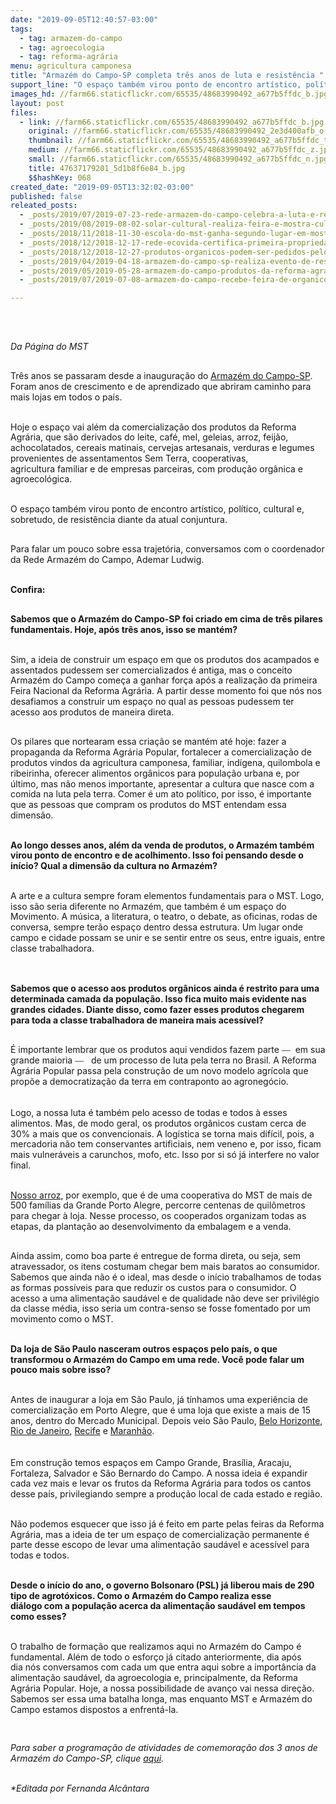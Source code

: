 ```yaml
---
date: "2019-09-05T12:40:57-03:00"
tags:
  - tag: armazem-do-campo
  - tag: agroecologia
  - tag: reforma-agrária
menu: agricultura camponesa
title: "Armazém do Campo-SP completa três anos de luta e resistência "
support_line: "O espaço também virou ponto de encontro artístico, político, cultural e, sobretudo, de resistência diante da atual conjuntura"
images_hd: //farm66.staticflickr.com/65535/48683990492_a677b5ffdc_b.jpg
layout: post
files:
  - link: //farm66.staticflickr.com/65535/48683990492_a677b5ffdc_b.jpg
    original: //farm66.staticflickr.com/65535/48683990492_2e3d400afb_o.jpg
    thumbnail: //farm66.staticflickr.com/65535/48683990492_a677b5ffdc_t.jpg
    medium: //farm66.staticflickr.com/65535/48683990492_a677b5ffdc_z.jpg
    small: //farm66.staticflickr.com/65535/48683990492_a677b5ffdc_n.jpg
    title: 47637179201_5d1b8f6e84_b.jpg
    $$hashKey: 068
created_date: "2019-09-05T13:32:02-03:00"
published: false
releated_posts:
  - _posts/2019/07/2019-07-23-rede-armazem-do-campo-celebra-a-luta-e-resistencia-do-povos.md
  - _posts/2019/08/2019-08-02-solar-cultural-realiza-feira-e-mostra-cultural-da-reforma-agraria.md
  - _posts/2018/11/2018-11-30-escola-do-mst-ganha-segundo-lugar-em-mostra-pedagogica-no-rs.md
  - _posts/2018/12/2018-12-17-rede-ecovida-certifica-primeira-propriedade-em-assentamento-no-parana.md
  - _posts/2018/12/2018-12-27-produtos-organicos-podem-ser-pedidos-pelo-whatsapp-em-sao-paulo.md
  - _posts/2019/04/2019-04-18-armazem-do-campo-sp-realiza-evento-de-resistencia-em-defesa-da-iv-feira-nacional-da-reforma-agraria.md
  - _posts/2019/05/2019-05-28-armazem-do-campo-produtos-da-reforma-agraria-diariamente-no-centro-do-recife.md
  - _posts/2019/07/2019-07-08-armazem-do-campo-recebe-feira-de-organicos-em-bh.md

---
```

<p>
<style type="text/css">@page { margin: 2cm }
		p { margin-bottom: 0.25cm; line-height: 120% }
</style>
</p>

<p>&nbsp;</p>

<p><br />
<em>Da P&aacute;gina do MST </em></p>

<p><br />
Tr&ecirc;s anos se passaram desde a inaugura&ccedil;&atilde;o do <a href="https://www.facebook.com/ArmazemDoCampoProdutosDaTerra/">Armaz&eacute;m do Campo-SP</a>. Foram anos de crescimento e de aprendizado que abriram&nbsp;caminho para mais lojas em todos o pa&iacute;s.</p>

<p><br />
Hoje o espa&ccedil;o vai&nbsp;al&eacute;m da comercializa&ccedil;&atilde;o dos produtos da Reforma Agr&aacute;ria, que s&atilde;o&nbsp;derivados do leite, caf&eacute;, mel, geleias, arroz, feij&atilde;o, achocolatados, cereais matinais, cervejas artesanais, verduras e legumes provenientes de assentamentos Sem Terra, cooperativas, agricultura&nbsp;familiar e de empresas parceiras, com produ&ccedil;&atilde;o org&acirc;nica e agroecol&oacute;gica.<br />
&nbsp;</p>

<p>O espa&ccedil;o tamb&eacute;m virou ponto de encontro art&iacute;stico, pol&iacute;tico, cultural e, sobretudo, de resist&ecirc;ncia diante da atual conjuntura.<br />
&nbsp;</p>

<p>Para falar um pouco sobre essa trajet&oacute;ria, conversamos com o coordenador da Rede Armaz&eacute;m do Campo, Ademar Ludwig.</p>

<p><br />
<strong>Confira:</strong></p>

<p><br />
<strong>Sabemos que o Armaz&eacute;m do Campo-SP foi criado em cima de tr&ecirc;s pilares fundamentais. Hoje, ap&oacute;s tr&ecirc;s anos, isso se mant&eacute;m?</strong></p>

<p><br />
Sim, a ideia de construir um espa&ccedil;o em que os produtos dos acampados e assentados pudessem ser comercializados &eacute; antiga, mas o conceito Armaz&eacute;m do Campo come&ccedil;a a ganhar for&ccedil;a ap&oacute;s a realiza&ccedil;&atilde;o da primeira Feira Nacional da Reforma Agr&aacute;ria. A partir desse momento foi que n&oacute;s nos desafiamos a construir um espa&ccedil;o no qual as pessoas pudessem ter acesso aos produtos de maneira direta.</p>

<p><br />
Os pilares que nortearam essa cria&ccedil;&atilde;o se mant&eacute;m at&eacute; hoje: fazer a propaganda da Reforma Agr&aacute;ria Popular, fortalecer a comercializa&ccedil;&atilde;o de produtos vindos da agricultura camponesa, familiar, ind&iacute;gena, quilombola e ribeirinha, oferecer alimentos org&acirc;nicos para popula&ccedil;&atilde;o urbana e, por &uacute;ltimo, mas n&atilde;o menos importante, apresentar a cultura que nasce com a comida na luta pela terra. Comer &eacute; um ato pol&iacute;tico, por isso, &eacute; importante que as pessoas que compram os produtos do MST entendam essa dimens&atilde;o.</p>

<p><br />
<strong>Ao longo desses anos, al&eacute;m da venda de produtos, o Armaz&eacute;m tamb&eacute;m virou ponto de encontro e de acolhimento. Isso foi pensando desde o in&iacute;cio? Qual a dimens&atilde;o da cultura no Armaz&eacute;m?</strong></p>

<p><br />
A arte e a cultura sempre foram elementos fundamentais para o MST. Logo, isso s&atilde;o seria diferente no Armaz&eacute;m, que tamb&eacute;m &eacute; um espa&ccedil;o do Movimento. A m&uacute;sica, a literatura, o teatro, o debate, as oficinas, rodas de conversa, sempre ter&atilde;o espa&ccedil;o dentro dessa estrutura. Um lugar onde campo e cidade possam se unir e se sentir entre os seus, entre iguais, entre classe trabalhadora.</p>

<p><br />
<br />
<strong>Sabemos que o acesso aos produtos org&acirc;nicos ainda &eacute; restrito para uma determinada camada da popula&ccedil;&atilde;o. Isso fica muito mais evidente nas grandes cidades. Diante disso, como fazer esses produtos chegarem para toda a classe trabalhadora de maneira mais acess&iacute;vel?</strong></p>

<p><br />
&Eacute; importante lembrar que os produtos aqui vendidos fazem parte <span style="color: rgb(84, 84, 84); font-family: arial, sans-serif; font-size: 14px;">&mdash;&nbsp;</span>&nbsp;em sua grande maioria <span style="color: rgb(84, 84, 84); font-family: arial, sans-serif; font-size: 14px;">&mdash;&nbsp;</span>&nbsp; de um processo de luta pela terra no Brasil. A Reforma Agr&aacute;ria Popular passa pela constru&ccedil;&atilde;o de um novo modelo agr&iacute;cola que prop&otilde;e a democratiza&ccedil;&atilde;o da terra em contraponto ao agroneg&oacute;cio.<br />
<br />
<br />
Logo, a nossa luta &eacute; tamb&eacute;m pelo acesso de todas e todos &agrave; esses alimentos. Mas, de modo geral, os produtos org&acirc;nicos custam cerca de 30% a mais que os convencionais. A log&iacute;stica&nbsp;se torna mais dif&iacute;cil, pois, a mercadoria n&atilde;o tem conservantes artificiais, nem veneno e, por isso, ficam mais vulner&aacute;veis a carunchos, mofo,&nbsp;etc. Isso&nbsp;por si s&oacute; j&aacute; interfere no valor final.&nbsp;<br />
&nbsp;</p>

<p><a href="http://www.mst.org.br/2019/03/14/conheca-a-maior-producao-de-arroz-organico-da-america-latina-do-mst.html">Nosso arroz</a>, por exemplo, que &eacute;&nbsp;de uma cooperativa do MST de mais de 500 fam&iacute;lias da Grande Porto Alegre, percorre&nbsp;centenas de quil&ocirc;metros para chegar &agrave; loja. Nesse processo, os cooperados organizam todas as etapas, da planta&ccedil;&atilde;o ao desenvolvimento da embalagem e a venda.</p>

<p><br />
Ainda assim, como boa parte &eacute; entregue de forma direta, ou seja, sem atravessador, os itens costumam chegar bem mais baratos ao consumidor. Sabemos que ainda n&atilde;o &eacute; o ideal, mas desde o in&iacute;cio trabalhamos de todas as formas poss&iacute;veis para que reduzir os custos para o consumidor. O acesso a uma alimenta&ccedil;&atilde;o saud&aacute;vel e de qualidade n&atilde;o deve ser privil&eacute;gio da classe m&eacute;dia, isso seria um contra-senso se fosse fomentado por um movimento como o MST.</p>

<p><br />
<strong>Da loja de S&atilde;o Paulo nasceram outros espa&ccedil;os pelo pa&iacute;s, o que transformou o Armaz&eacute;m do Campo em uma rede. Voc&ecirc; pode falar um pouco mais sobre isso?</strong></p>

<p><br />
Antes de inaugurar a loja em S&atilde;o Paulo, j&aacute; t&iacute;nhamos uma experi&ecirc;ncia de comercializa&ccedil;&atilde;o em Porto Alegre, que &eacute; uma loja que existe a mais de 15 anos, dentro do Mercado Municipal. Depois veio S&atilde;o Paulo, <a href="https://www.facebook.com/amazemdocampobh/">Belo Horizonte</a>, <a href="https://www.facebook.com/armazemcamporj/">Rio de Janeiro</a>, <a href="https://www.facebook.com/ArmazemdoCampoPE/">Recife</a> e <a href="http://Solar Cultural da Terra Maria Firmina dos Reis">Maranh&atilde;o</a>.<br />
<br />
<br />
Em constru&ccedil;&atilde;o temos espa&ccedil;os em Campo Grande, Bras&iacute;lia, Aracaju, Fortaleza, Salvador e S&atilde;o Bernardo do Campo. A nossa ideia &eacute; expandir cada vez mais e levar os frutos da Reforma Agr&aacute;ria para todos os cantos desse pa&iacute;s, privilegiando sempre a produ&ccedil;&atilde;o local de cada estado e regi&atilde;o.&nbsp;<br />
&nbsp;</p>

<p>N&atilde;o podemos esquecer que isso j&aacute; &eacute; feito em parte pelas feiras da Reforma Agr&aacute;ria, mas a ideia de ter um espa&ccedil;o de comercializa&ccedil;&atilde;o permanente &eacute; parte desse escopo de levar uma alimenta&ccedil;&atilde;o saud&aacute;vel e acess&iacute;vel para todas e todos.</p>

<p><br />
<strong>Desde o in&iacute;cio do ano, o governo Bolsonaro (PSL)&nbsp;j&aacute; liberou mais de 290 tipo de agrot&oacute;xicos. Como o Armaz&eacute;m do Campo realiza esse di&aacute;logo&nbsp;com a popula&ccedil;&atilde;o acerca da alimenta&ccedil;&atilde;o saud&aacute;vel em tempos como esses?&nbsp;</strong></p>

<p><br />
O trabalho de forma&ccedil;&atilde;o&nbsp;que realizamos aqui no Armaz&eacute;m do Campo &eacute; fundamental. Al&eacute;m de todo o esfor&ccedil;o j&aacute; citado anteriormente, dia ap&oacute;s dia&nbsp;n&oacute;s conversamos com cada um que entra aqui sobre a import&acirc;ncia da alimenta&ccedil;&atilde;o saud&aacute;vel, da agroecologia e, principalmente, da Reforma Agr&aacute;ria Popular. Hoje, a nossa&nbsp;possibilidade de avan&ccedil;o vai nessa dire&ccedil;&atilde;o. Sabemos ser essa uma batalha longa, mas enquanto MST e Armaz&eacute;m do Campo estamos dispostos a enfrent&aacute;-la.&nbsp;</p>

<p>&nbsp;</p>

<p><em>Para saber a programa&ccedil;&atilde;o de atividades de comemora&ccedil;&atilde;o dos 3 anos de Armaz&eacute;m do Campo-SP, clique <a href="https://www.facebook.com/events/360018074951544/">aqui</a>.&nbsp;</em></p>

<p><br />
<em>*Editada por Fernanda Alc&acirc;ntara</em></p>
